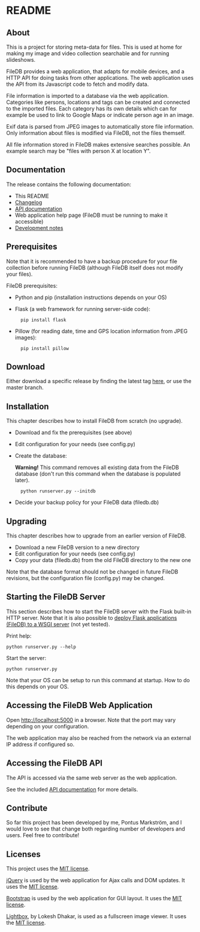 # README #

## About ##

This is a project for storing meta-data for files. This is used at home for making my image and video collection searchable and for running slideshows.

FileDB provides a web application, that adapts for mobile devices, and a HTTP API for doing tasks from other applications. The web application uses the API from its Javascript code to fetch and modify data.

File information is imported to a database via the web application. Categories like persons, locations and tags can be created and connected to the imported files. Each category has its own details which can for example be used to link to Google Maps or indicate person age in an image.

Exif data is parsed from JPEG images to automatically store file information. Only information about files is modified via FileDB, not the files themself.

All file information stored in FileDB makes extensive searches possible. An example search may be "files with person X at location Y".

## Documentation ##

The release contains the following documentation:

* This README
* [Changelog](CHANGES.html)
* [API documentation](API.html)
* Web application help page (FileDB must be running to make it accessible)
* [Development notes](DESIGN.txt)

## Prerequisites ##

Note that it is recommended to have a backup procedure for your file collection before running FileDB (although FileDB itself does not modify your files).

FileDB prerequisites:

- Python and pip (installation instructions depends on your OS)
- Flask (a web framework for running server-side code):

        pip install flask

- Pillow (for reading date, time and GPS location information from JPEG images):

        pip install pillow

## Download ##

Either download a specific release by finding the latest tag [here](https://bitbucket.org/pontusmarkstrom/filedb/downloads/?tab=tags), or use the master branch.

## Installation ##

This chapter describes how to install FileDB from scratch (no upgrade).

- Download and fix the prerequisites (see above)
- Edit configuration for your needs (see config.py)
- Create the database:

  **Warning!** This command removes all existing data from the FileDB database (don't run this command when the database is populated later).

        python runserver.py --initdb

- Decide your backup policy for your FileDB data (filedb.db)

## Upgrading ##

This chapter describes how to upgrade from an earlier version of FileDB.

- Download a new FileDB version to a new directory
- Edit configuration for your needs (see config.py)
- Copy your data (filedb.db) from the old FileDB directory to the new one

Note that the database format should not be changed in future FileDB revisions, but the configuration file (config.py) may be changed.

## Starting the FileDB Server ##

This section describes how to start the FileDB server with the Flask built-in HTTP server. Note that it is also possible to [deploy Flask applications (FileDB) to a WSGI server](http://flask.pocoo.org/docs/0.12/deploying/#deployment) (not yet tested).

Print help:

    python runserver.py --help

Start the server:

    python runserver.py

Note that your OS can be setup to run this command at startup. How to do this depends on your OS.

## Accessing the FileDB Web Application ##

Open [http://localhost:5000](http://localhost:5000) in a browser. Note that the port may vary depending on your configuration.

The web application may also be reached from the network via an external IP address if configured so.

## Accessing the FileDB API ##

The API is accessed via the same web server as the web application.

See the included [API documentation](API.html) for more details.

## Contribute ##

So far this project has been developed by me, Pontus Markström, and I would love to see that change both regarding number of developers and users. Feel free to contribute!

## Licenses ##

This project uses the [MIT license](LICENSE.txt).

[jQuery](http://jquery.com/) is used by the web application for Ajax calls and DOM updates. It uses the [MIT license](https://jquery.org/license/).

[Bootstrap](http://getbootstrap.com) is used by the web application for GUI layout. It uses the [MIT license](https://v4-alpha.getbootstrap.com/about/license/).

[Lightbox](http://lokeshdhakar.com/projects/lightbox2/), by Lokesh Dhakar, is used as a fullscreen image viewer. It uses the [MIT license](http://lokeshdhakar.com/projects/lightbox2/#license).
